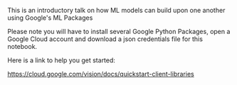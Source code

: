 This is an introductory talk on how ML models can build upon one another using Google's ML Packages

Please note you will have to install several Google Python Packages, open a Google Cloud account and download a json credentials file for this notebook. 

Here is a link to help you get started:

https://cloud.google.com/vision/docs/quickstart-client-libraries